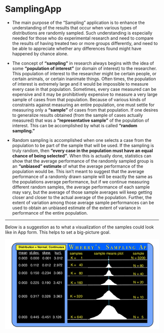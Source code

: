 # SamplingApp

- The main purpose of the “Sampling” application is to enhance the understanding of the results that occur when various types of distributions are randomly sampled. Such understanding is especially needed for those who do experimental research and need to compare the results of having treated two or more groups differently, and need to be able to appreciate whether any differences found might have happened by chance alone.
&nbsp;

- The concept of **“sampling”** in research always begins with the idea of some **“population of interest”** (or domain of interest) to the researcher. This population of interest to the researcher might be certain people, or certain animals, or certain inanimate things. Often times, the population of interest is extremely large and it would be impossible to measure every case in that population. Sometimes, every case measured can be expensive and it may be prohibitively expensive to measure a very large sample of cases from that population. Because of various kinds of constraints against measuring an entire population, one must settle for measuring only a **“sample”** of cases from that population. If one desires to generalize results obtained (from the sample of cases actually measured) that was a **“representative sample”** of the population of interest. This can be accomplished by what is called **“random sampling.”**
&nbsp;

- Random sampling is accomplished when one selects a case from the population to be part of the sample that will be used. If the sampling is truly random, then **“every case in the population must have an equal chance of being selected”**. When this is actually done, statistics can show that the average performance of the randomly sampled group is an **“unbiased” estimate** of what the average performance of the population would be. This isn’t meant to suggest that the average performance of a randomly drawn sample will be exactly the same as the populations average performance, but if we continue measuring different random samples, the average performance of each sample may vary, but the average of those sample averages will keep getting closer and closer to the actual average of the population. Further, the extent of variation among those average sample performances can be used to obtain an unbiased estimate of the extent of variance in performance of the entire population.
&nbsp;

***

Below is a suggestion as to what a visualization of the samples could look like in App form. This helps to set a big-picture goal. 

![visual](plot_visual.png)

